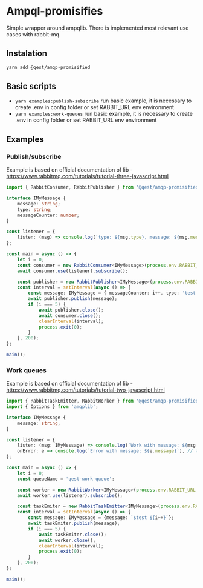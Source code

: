 # Ampql-promisifies 

Simple wrapper around ampqlib. There is implemented most relevant use cases with rabbit-mq.

## Instalation
```bash
yarn add @qest/amqp-promisified
```

## Basic  scripts

- `yarn examples:publish-subscribe`
run basic example, it is necessary to create .env in config folder or set RABBIT_URL env environment
- `yarn examples:work-queues`
run basic example, it is necessary to create .env in config folder or set RABBIT_URL env environment

## Examples

### Publish/subscribe
Example is based on official documentation of lib - https://www.rabbitmq.com/tutorials/tutorial-three-javascript.html

```typescript
import { RabbitConsumer, RabbitPublisher } from '@qest/amqp-promisified';

interface IMyMessage {
    message: string;
    type: string;
    messageCounter: number;
}

const listener = {
    listen: (msg) => console.log(`type: ${msg.type}, message: ${msg.message}, count: ${msg.messageCounter}`), // tslint:disable-line
};

const main = async () => {
    let i = 0;
    const consumer = new RabbitConsumer<IMyMessage>(process.env.RABBIT_URL, 'qest');
    await consumer.use(listener).subscribe();

    const publisher = new RabbitPublisher<IMyMessage>(process.env.RABBIT_URL, 'qest');
    const interval = setInterval(async () => {
        const message: IMyMessage = { messageCounter: i++, type: 'test', message: `$test ${i}` };
        await publisher.publish(message);
        if (i === 5) {
            await publisher.close();
            await consumer.close();
            clearInterval(interval);
            process.exit(0);
        }
    }, 200);
};

main();
```

### Work queues
Example is based on official documentation of lib - https://www.rabbitmq.com/tutorials/tutorial-two-javascript.html

```typescript
import { RabbitTaskEmitter, RabbitWorker } from '@qest/amqp-promisified';
import { Options } from 'amqplib';

interface IMyMessage {
    message: string;
}

const listener = {
    listen: (msg: IMyMessage) => console.log(`Work with message: ${msg.message}`), // tslint:disable-line     
    onError: e => console.log(`Error with message: ${e.message}`), // tslint:disable-line
};

const main = async () => {
    let i = 0;
    const queueName = 'qest-work-queue';

    const worker = new RabbitWorker<IMyMessage>(process.env.RABBIT_URL, queueName);
    await worker.use(listener).subscribe();

    const taskEmiter = new RabbitTaskEmitter<IMyMessage>(process.env.RABBIT_URL, queueName);
    const interval = setInterval(async () => {
        const message: IMyMessage = {message: `$test ${i++}`};
        await taskEmiter.publish(message);
        if (i === 5) {
            await taskEmiter.close();
            await worker.close();
            clearInterval(interval);
            process.exit(0);
        }
    }, 200);
};

main();
```